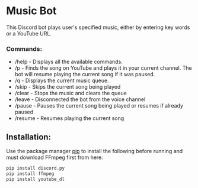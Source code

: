# Music Bot

This Discord bot plays user's specified music, either by entering key words or a YouTube URL.

### Commands:
- /help - Displays all the available commands.
- /p <insert keywords or URL here> - Finds the song on YouTube and plays it in your current channel. The bot will resume playing the current song if it was paused.
- /q - Displays the current music queue.
- /skip - Skips the current song being played
- /clear - Stops the music and clears the queue
- /leave - Disconnected the bot from the voice channel
- /pause - Pauses the current song being played or resumes if already paused
- /resume - Resumes playing the current song

## Installation:
Use the package manager [pip](https://pip.pypa.io/en/stable/) to install the following before running and must 
download FFmpeg first from here: [](https://ffmpeg.org/download.html)

```bash
pip install discord.py
pip install ffmpeg
pip install youtube_dl
```
